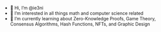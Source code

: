 - 👋 Hi, I’m @ie3ni
- 👀 I’m interested in all things math and computer science related
- 🌱 I’m currently learning about Zero-Knowledge Proofs, Game Theory, Consensus Algorithms, Hash Functions, NFTs, and Graphic Design


<!---
ie3ni/ie3ni is a ✨ special ✨ repository because its `README.md` (this file) appears on your GitHub profile.
You can click the Preview link to take a look at your changes.
--->

